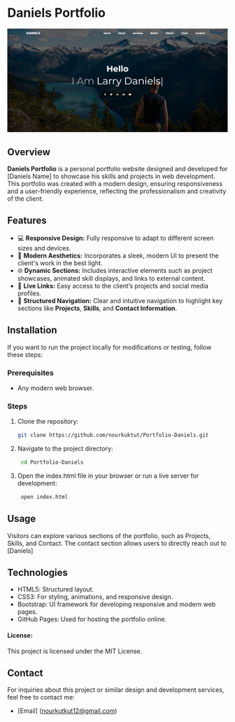 # Daniels Portfolio

![Portfolio Preview](image/Daniels.png)

## Overview
**Daniels Portfolio** is a personal portfolio website designed and developed for [Daniels Name] to showcase his skills and projects in web development. This portfolio was created with a modern design, ensuring responsiveness and a user-friendly experience, reflecting the professionalism and creativity of the client.

## Features
- 💻 **Responsive Design:** Fully responsive to adapt to different screen sizes and devices.
- 🎨 **Modern Aesthetics:** Incorporates a sleek, modern UI to present the client's work in the best light.
- 🌐 **Dynamic Sections:** Includes interactive elements such as project showcases, animated skill displays, and links to external content.
- 🔗 **Live Links:** Easy access to the client’s projects and social media profiles.
- 📁 **Structured Navigation:** Clear and intuitive navigation to highlight key sections like **Projects**, **Skills**, and **Contact Information**.

## Installation

If you want to run the project locally for modifications or testing, follow these steps:

### Prerequisites
- Any modern web browser.

### Steps

1. Clone the repository:
   ```bash
   git clone https://github.com/nourkuktut/Portfolio-Daniels.git
   
2.  Navigate to the project directory:
      ```bash
       cd Portfolio-Daniels
3.  Open the index.html file in your browser or run a live server for development:
      ```bash
       open index.html

## Usage
Visitors can explore various sections of the portfolio, such as Projects, Skills, and Contact.
The contact section allows users to directly reach out to [Daniels]

## Technologies
+ HTML5: Structured layout.
+ CSS3: For styling, animations, and responsive design.
+ Bootstrap: UI framework for developing responsive and modern web pages.
+ GitHub Pages: Used for hosting the portfolio online.

#### License:
This project is licensed under the MIT License.

## Contact
For inquiries about this project or similar design and development services, feel free to contact me:
- [Email] (nourkutkut12@gmail.com)


  

   
